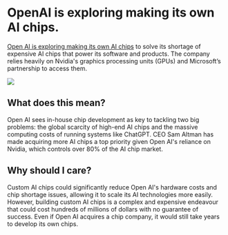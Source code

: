 # OpenAI is exploring making its own AI chips.

[Open AI is exploring making its own AI chips](https://www.reuters.com/technology/chatgpt-owner-openai-is-exploring-making-its-own-ai-chips-sources-2023-10-06/?utm_source=bensbites\&utm_medium=referral\&utm_campaign=openai-is-exploring-making-its-own-ai-chips) to solve its shortage of expensive AI chips that power its software and products. The company relies heavily on Nvidia's graphics processing units (GPUs) and Microsoft’s partnership to access them.

![](https://media.beehiiv.com/cdn-cgi/image/fit=scale-down,format=auto,onerror=redirect,quality=80/uploads/asset/file/e36694f7-47eb-45c7-8405-b08fad0715c6/image.png)

## What does this mean?

Open AI sees in-house chip development as key to tackling two big problems: the global scarcity of high-end AI chips and the massive computing costs of running systems like ChatGPT. CEO Sam Altman has made acquiring more AI chips a top priority given Open AI's reliance on Nvidia, which controls over 80% of the AI chip market.

## Why should I care?

Custom AI chips could significantly reduce Open AI's hardware costs and chip shortage issues, allowing it to scale its AI technologies more easily. However, building custom AI chips is a complex and expensive endeavour that could cost hundreds of millions of dollars with no guarantee of success. Even if Open AI acquires a chip company, it would still take years to develop its own chips.
